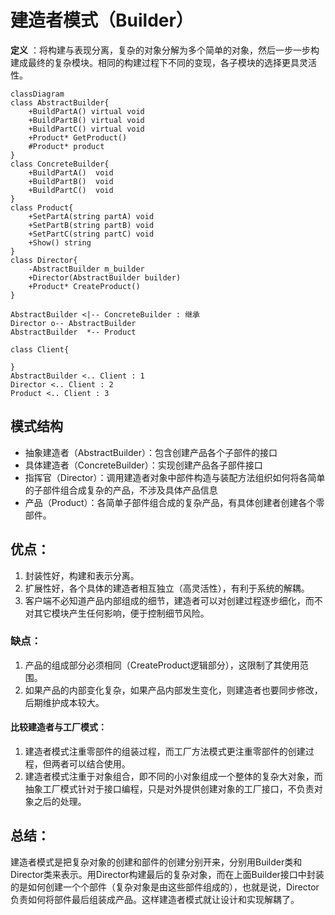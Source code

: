 # 建造者模式（Builder）
**定义** ：将构建与表现分离，复杂的对象分解为多个简单的对象，然后一步一步构建成最终的复杂模块。相同的构建过程下不同的变现，各子模块的选择更具灵活性。



```mermaid
classDiagram
class AbstractBuilder{
	+BuildPartA() virtual void
	+BuildPartB() virtual void
	+BuildPartC() virtual void
	+Product* GetProduct() 
	#Product* product
}
class ConcreteBuilder{
	+BuildPartA()  void
	+BuildPartB()  void
	+BuildPartC()  void
}
class Product{
	+SetPartA(string partA) void
	+SetPartB(string partB) void
	+SetPartC(string partC) void
	+Show() string
}
class Director{
	-AbstractBuilder m_builder
	+Director(AbstractBuilder builder)
	+Product* CreateProduct() 
}

AbstractBuilder <|-- ConcreteBuilder : 继承
Director o-- AbstractBuilder
AbstractBuilder  *-- Product

class Client{
	
}
AbstractBuilder <.. Client : 1
Director <.. Client : 2
Product <.. Client : 3

```

## 模式结构

* 抽象建造者（AbstractBuilder）：包含创建产品各个子部件的接口
* 具体建造者（ConcreteBuilder）：实现创建产品各子部件接口
* 指挥官（Director）：调用建造者对象中部件构造与装配方法组织如何将各简单的子部件组合成复杂的产品，不涉及具体产品信息
* 产品（Product）：各简单子部件组合成的复杂产品，有具体创建者创建各个零部件。



## 优点：

1. 封装性好，构建和表示分离。
2. 扩展性好，各个具体的建造者相互独立（高灵活性），有利于系统的解耦。
3. 客户端不必知道产品内部组成的细节，建造者可以对创建过程逐步细化，而不对其它模块产生任何影响，便于控制细节风险。



### 缺点：

1. 产品的组成部分必须相同（CreateProduct逻辑部分），这限制了其使用范围。
2. 如果产品的内部变化复杂，如果产品内部发生变化，则建造者也要同步修改，后期维护成本较大。



#### 比较建造者与工厂模式：

1. 建造者模式注重零部件的组装过程，而工厂方法模式更注重零部件的创建过程，但两者可以结合使用。
2. 建造者模式注重于对象组合，即不同的小对象组成一个整体的复杂大对象，而抽象工厂模式针对于接口编程，只是对外提供创建对象的工厂接口，不负责对象之后的处理。



## 总结：

建造者模式是把复杂对象的创建和部件的创建分别开来，分别用Builder类和Director类来表示。用Director构建最后的复杂对象，而在上面Builder接口中封装的是如何创建一个个部件（复杂对象是由这些部件组成的），也就是说，Director负责如何将部件最后组装成产品。这样建造者模式就让设计和实现解耦了。
